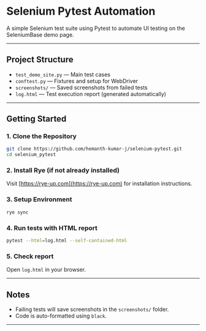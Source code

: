 # Selenium Pytest Automation

A simple Selenium test suite using Pytest to automate UI testing on the SeleniumBase demo page.

---

## Project Structure

- `test_demo_site.py` — Main test cases
- `conftest.py` — Fixtures and setup for WebDriver
- `screenshots/` — Saved screenshots from failed tests
- `log.html` — Test execution report (generated automatically)

---

## Getting Started

### 1. Clone the Repository
```bash
git clone https://github.com/hemanth-kumar-j/selenium-pytest.git
cd selenium_pytest
```

### 2. Install Rye (if not already installed)
Visit [https://rye-up.com](https://rye-up.com) for installation instructions.

### 3. Setup Environment
```bash
rye sync
```

### 4. Run tests with HTML report
```bash
pytest --html=log.html --self-contained-html
```

### 5. Check report
Open `log.html` in your browser.

---

## Notes

- Failing tests will save screenshots in the `screenshots/` folder.
- Code is auto-formatted using `black`.

---
